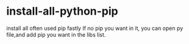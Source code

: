 # install-all-python-pip
install all often used pip fastly
If no pip you want in it, you can open py file,and add pip you want in the libs list.
